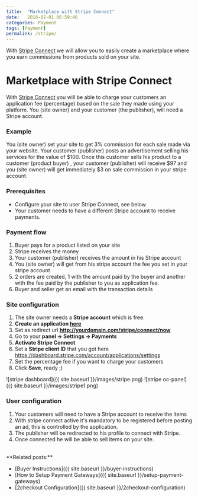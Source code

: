 ```yaml
---
title:  "Marketplace with Stripe Connect"
date:   2016-02-01 06:59:46
categories: Payment
tags: [Payment]
permalink: /stripe/
---
```

With [Stripe Connect](https://stripe.com/connect) we will allow you to easily create a marketplace where you earn commissions from products sold on your site.

# Marketplace with Stripe Connect

With [Stripe Connect](https://stripe.com/connect) you will be able to charge your customers an application fee (percentage) based on the sale they made using your platform. You (site owner) and your customer (the publisher), will need a Stripe account.

### Example

You (site owner) set your site to get 3% commission for each sale made via your website. Your customer (publisher) posts an advertisement selling his services for the value of $100. Once this customer sells his product to a customer (product buyer) , your customer (publisher) will receive $97 and you (site owner) will get immediately $3 on sale commission in your stripe account.

### Prerequisites

+ Configure your site to user Stripe Connect, see below
+ Your customer needs to have a different Stripe account to receive payments.

### Payment flow

1. Buyer pays for a product listed on your site
2. Stripe receives the money
3. Your customer (publisher) receives the amount in his Stripe account
4. You (site owner) will get from his stripe account the fee you set in your stripe account
5. 2 orders are created, 1 with the amount paid by the buyer and another with the fee paid by the publisher to you as application fee.
6. Buyer and seller get an email with the transaction details

### Site configuration

1. The site owner needs a **Stripe account** which is free.
2. **Create an application [here](https://dashboard.stripe.com/account/applications/settings)**
3. Set as redirect url **http://yourdomain.com/stripe/connect/now**
4. Go to your **panel -> Settings -> Payments**
5. **Activate Stripe Connect**
6. Set a **Stripe client ID** that you got here https://dashboard.stripe.com/account/applications/settings
7. Set the percentage fee if you want to charge your customers
8. Click **Save**, ready ;) 

![stripe dashboard]({{ site.baseurl }}/images/stripe.png)
![stripe oc-panel]({{ site.baseurl }}/images/stripe1.png)

### User configuration

1. Your customers will need to have a Stripe account to receive the items
2. With stripe connect active it's mandatory to be registered before posting an ad, this is controlled by the application.
3. The publisher will be redirected to his profile to connect with Stripe.
4. Once connected he will be able to sell items on your site.

<br>
**Related posts:**

+ [Buyer Instructions]({{ site.baseurl }}/buyer-instructions)
+ [How to Setup Payment Gateways]({{ site.baseurl }}/setup-payment-gateways)
+ [2checkout Configuration]({{ site.baseurl }}/2checkout-configuration)





